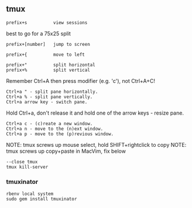 ## tmux

    prefix+s          view sessions 
  
best to go for a 75x25 split

    prefix+[number]   jump to screen

    prefix+{          move to left

    prefix+"          split horizontal
    prefix+%          split vertical

Remember Ctrl+A then press modifier (e.g. 'c'), not Ctrl+A+C!

    Ctrl+a " - split pane horizontally.
    Ctrl+a % - split pane vertically.
    Ctrl+a arrow key - switch pane.

Hold Ctrl+a, don't release it and hold one of the arrow keys - resize pane.
    
    Ctrl+a c - (c)reate a new window.
    Ctrl+a n - move to the (n)ext window.
    Ctrl+a p - move to the (p)revious window.

NOTE: tmux screws up mouse select, hold SHIFT+rightclick to copy
NOTE: tmux screws up copy+paste in MacVim, fix below

    --close tmux
    tmux kill-server

### tmuxinator

    rbenv local system
    sudo gem install tmuxinator
    
